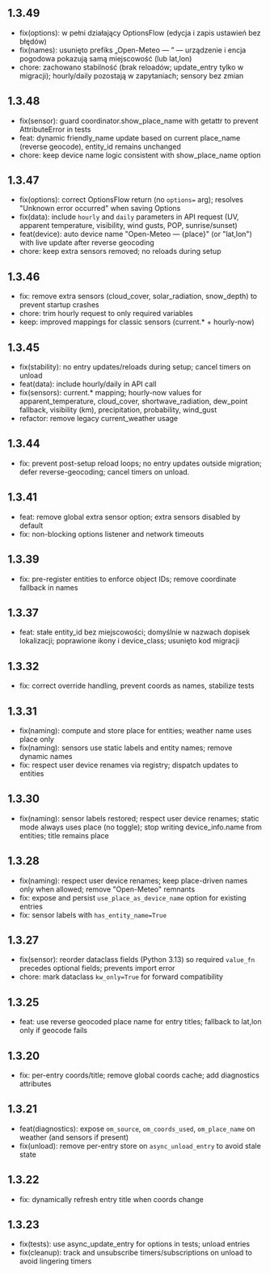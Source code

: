 ## 1.3.49
- fix(options): w pełni działający OptionsFlow (edycja i zapis ustawień bez błędów)
- fix(names): usunięto prefiks „Open-Meteo — ” — urządzenie i encja pogodowa pokazują samą miejscowość (lub lat,lon)
- chore: zachowano stabilność (brak reloadów; update_entry tylko w migracji); hourly/daily pozostają w zapytaniach; sensory bez zmian

## 1.3.48
- fix(sensor): guard coordinator.show_place_name with getattr to prevent AttributeError in tests
- feat: dynamic friendly_name update based on current place_name (reverse geocode), entity_id remains unchanged
- chore: keep device name logic consistent with show_place_name option

## 1.3.47
- fix(options): correct OptionsFlow return (no `options=` arg); resolves "Unknown error occurred" when saving Options
- fix(data): include `hourly` and `daily` parameters in API request (UV, apparent temperature, visibility, wind gusts, POP, sunrise/sunset)
- feat(device): auto device name "Open-Meteo — {place}" (or "lat,lon") with live update after reverse geocoding
- chore: keep extra sensors removed; no reloads during setup

## 1.3.46
- fix: remove extra sensors (cloud_cover, solar_radiation, snow_depth) to prevent startup crashes
- chore: trim hourly request to only required variables
- keep: improved mappings for classic sensors (current.* + hourly-now)

## 1.3.45
- fix(stability): no entry updates/reloads during setup; cancel timers on unload
- feat(data): include hourly/daily in API call
- fix(sensors): current.* mapping; hourly-now values for apparent_temperature, cloud_cover, shortwave_radiation, dew_point fallback, visibility (km), precipitation, probability, wind_gust
- refactor: remove legacy current_weather usage

## 1.3.44
- fix: prevent post-setup reload loops; no entry updates outside migration; defer reverse-geocoding; cancel timers on unload.

## 1.3.41
- feat: remove global extra sensor option; extra sensors disabled by default
- fix: non-blocking options listener and network timeouts

## 1.3.39
- fix: pre-register entities to enforce object IDs; remove coordinate fallback in names

## 1.3.37
- feat: stałe entity_id bez miejscowości; domyślnie w nazwach dopisek lokalizacji; poprawione ikony i device_class; usunięto kod migracji

## 1.3.32
- fix: correct override handling, prevent coords as names, stabilize tests

## 1.3.31
- fix(naming): compute and store place for entities; weather name uses place only
- fix(naming): sensors use static labels and entity names; remove dynamic names
- fix: respect user device renames via registry; dispatch updates to entities

## 1.3.30
- fix(naming): sensor labels restored; respect user device renames; static mode always uses place (no toggle); stop writing device_info.name from entities; title remains place

## 1.3.28
- fix(naming): respect user device renames; keep place-driven names only when allowed; remove "Open-Meteo" remnants
- fix: expose and persist `use_place_as_device_name` option for existing entries
- fix: sensor labels with `has_entity_name=True`

## 1.3.27
- fix(sensor): reorder dataclass fields (Python 3.13) so required `value_fn` precedes optional fields; prevents import error
- chore: mark dataclass `kw_only=True` for forward compatibility

## 1.3.25
- feat: use reverse geocoded place name for entry titles; fallback to lat,lon only if geocode fails

## 1.3.20
- fix: per-entry coords/title; remove global coords cache; add diagnostics attributes

## 1.3.21
- feat(diagnostics): expose `om_source`, `om_coords_used`, `om_place_name` on weather (and sensors if present)
- fix(unload): remove per-entry store on `async_unload_entry` to avoid stale state

## 1.3.22
- fix: dynamically refresh entry title when coords change

## 1.3.23
- fix(tests): use async_update_entry for options in tests; unload entries
- fix(cleanup): track and unsubscribe timers/subscriptions on unload to avoid lingering timers
